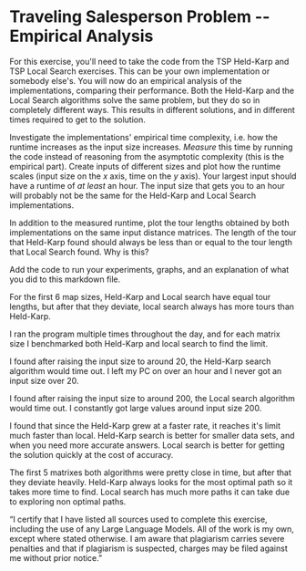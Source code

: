 # Traveling Salesperson Problem -- Empirical Analysis

For this exercise, you'll need to take the code from the TSP Held-Karp and TSP
Local Search exercises. This can be your own implementation or somebody else's.
You will now do an empirical analysis of the implementations, comparing their
performance. Both the Held-Karp and the Local Search algorithms solve the same
problem, but they do so in completely different ways. This results in different
solutions, and in different times required to get to the solution.

Investigate the implementations' empirical time complexity, i.e. how the runtime
increases as the input size increases. *Measure* this time by running the code
instead of reasoning from the asymptotic complexity (this is the empirical
part). Create inputs of different sizes and plot how the runtime scales (input
size on the $x$ axis, time on the $y$ axis). Your largest input should have a
runtime of *at least* an hour. The input size that gets you to an hour will
probably not be the same for the Held-Karp and Local Search implementations.

In addition to the measured runtime, plot the tour lengths obtained by both
implementations on the same input distance matrices. The length of the tour that
Held-Karp found should always be less than or equal to the tour length that
Local Search found. Why is this?

Add the code to run your experiments, graphs, and an explanation of what you did
to this markdown file.

For the first 6 map sizes, Held-Karp and Local search have equal tour lengths, but after that they deviate, local search always has more tours than Held-Karp.

I ran the program multiple times throughout the day, and for each matrix size I benchmarked both Held-Karp and local search to find the limit.

I found after raising the input size to around 20, the Held-Karp search algorithm would time out.
I left my PC on over an hour and I never got an input size over 20.

I found after raising the input size to around 200, the Local search algorithm would time out.
I constantly got large values around input size 200.

I found that since the Held-Karp grew at a faster rate, it reaches it's limit much faster than local.
Held-Karp search is better for smaller data sets, and when you need more accurate answers.
Local search is better for getting the solution quickly at the cost of accuracy.

The first 5 matrixes both algorithms were pretty close in time, but after that they deviate heavily.
Held-Karp always looks for the most optimal path so it takes more time to find.
Local search has much more paths it can take due to exploring non optimal paths.

“I certify that I have listed all sources used to complete this exercise, including the use
of any Large Language Models. All of the work is my own, except where stated
otherwise. I am aware that plagiarism carries severe penalties and that if plagiarism is
suspected, charges may be filed against me without prior notice.”

